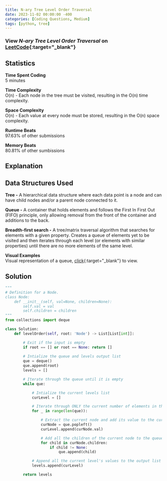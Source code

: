 ```yaml
---
title: N-ary Tree Level Order Traversal
date: 2023-11-02 00:00:00 -400
categories: [Coding Questions, Medium]
tags: [python, tree]
---
```


### View *N-ary Tree Level Order Traversal* on [LeetCode](https://leetcode.com/problems/n-ary-tree-level-order-traversal/description/){:target="_blank"}  

## Statistics  

**Time Spent Coding**  
5 minutes

**Time Complexity**  
O(n) - Each node in the tree must be visited, resulting in the O(n) time complexity.

**Space Complexity**  
O(n) - Each value at every node must be stored, resulting in the O(n) space complexity.

**Runtime Beats**  
97.63% of other submissions  

**Memory Beats**  
80.81% of other sumbissions  

## Explanation  


## Data Structures Used  

**Tree -** A hierarchical data structure where each data point is a node and can have child nodes and/or a parent node connected to it.

**Queue -** A container that holds elements and follows the First In First Out (FIFO) principle, only allowing removal from the front of the container and additions to the back. 

**Breadth-first search -** A tree/matrix traversal algorithm that searches for elements with a given property. 
Creates a queue of elements yet to be visited and then iterates through each level (or elements with similar properties) until there are no more elements of the same level. 

**Visual Examples**  
Visual representation of a queue, [click](https://media.geeksforgeeks.org/wp-content/cdn-uploads/20221213113312/Queue-Data-Structures.png){:target="_blank"} to view.  

## Solution  

```python
"""
# Definition for a Node.
class Node:
    def __init__(self, val=None, children=None):
        self.val = val
        self.children = children
"""
from collections import deque

class Solution:
    def levelOrder(self, root: 'Node') -> List[List[int]]:

        # Exit if the input is empty
        if root == [] or root == None: return []
        
        # Intialize the queue and levels output list
        que = deque()
        que.append(root)
        levels = []

        # Iterate through the queue until it is empty
        while que:

            # Intialize the current levels list
            curLevel = []

            # Iterate through ONLY the current number of elements in the queue
            for _ in range(len(que)):

                # Extract the current node and add its value to the curLevel list
                curNode = que.popleft()
                curLevel.append(curNode.val)

                # Add all the children of the current node to the queue, UNLESS the child is None
                for child in curNode.children:
                    if child != None:
                        que.append(child)

            # Append all the current level's values to the output list
            levels.append(curLevel)

        return levels
```